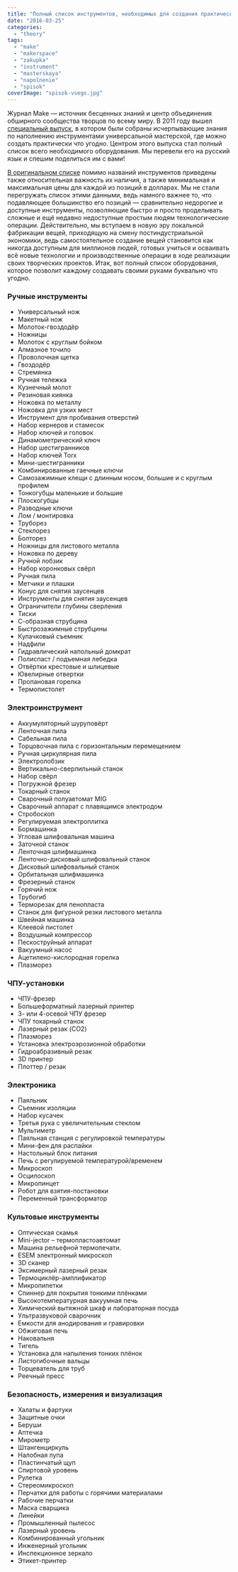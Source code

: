 ```yaml
---
title: "Полный список инструментов, необходимых для создания практически чего угодно"
date: "2016-03-25"
categories: 
  - "theory"
tags: 
  - "make"
  - "makerspace"
  - "zakupka"
  - "instrument"
  - "masterskaya"
  - "napolnenie"
  - "spisok"
coverImage: "spisok-vsego.jpg"
---
```


Журнал Make — источник бесценных знаний и центр объединения обширного сообщества творцов по всему миру. В 2011 году вышел [специальный выпуск](https://issuu.com/kimundo/docs/make_workshop-and-tool-guide_2010), в котором были собраны исчерпывающие знания по наполнению инструментами универсальной мастерской, где можно создать практически что угодно. Центром этого выпуска стал полный список всего необходимого оборудования. Мы перевели его на русский язык и спешим поделиться им с вами!

[В оригинальном списке](https://issuu.com/kimundo/docs/make_workshop-and-tool-guide_2010) помимо названий инструментов приведены также относительная важность их наличия, а также минимальная и максимальная цены для каждой из позиций в долларах. Мы не стали перегружать список этими данными, ведь намного важнее то, что подавляющее большинство его позиций — сравнительно недорогие и доступные инструменты, позволяющие быстро и просто проделывать сложные и ещё недавно недоступные простым людям технологические операции. Действительно, мы вступаем в новую эру локальной фабрикации вещей, приходящую на смену постиндустриальной экономики, ведь самостоятельное создание вещей становится как никогда доступным для миллионов людей, готовых учиться и осваивать всё новые технологии и производственные операции в ходе реализации своих творческих проектов. Итак, вот полный список оборудования, которое позволит каждому создавать своими руками буквально что угодно.

### Ручные инструменты

- Универсальный нож
- Макетный нож
- Молоток-гвоздодёр
- Ножницы
- Молоток с круглым бойком
- Алмазное точило
- Проволочная щетка
- Гвоздодёр
- Стремянка
- Ручная тележка
- Кузнечный молот
- Резиновая киянка
- Ножовка по металлу
- Ножовка для узких мест
- Инструмент для пробивания отверстий
- Набор кернеров и стамесок
- Набор ключей и головок
- Динамометрический ключ
- Набор шестигранников
- Набор ключей Torx
- Мини-шестигранники
- Комбинированные гаечные ключи
- Самозажимные клещи с длинным носом, большие и с круглым профилем
- Тонкогубцы маленькие и большие
- Плоскогубцы
- Разводные ключи
- Лом / монтировка
- Труборез
- Стеклорез
- Болторез
- Ножницы для листового металла
- Ножовка по дереву
- Ручной лобзик
- Набор коронковых свёрл
- Ручная пила
- Метчики и плашки
- Конус для снятия заусенцев
- Инструменты для снятия заусенцев
- Ограничители глубины сверления
- Тиски
- С-образная струбцина
- Быстрозажимные струбцины
- Кулачковый съемник
- Надфили
- Гидравлический напольный домкрат
- Полиспаст / подъемная лебедка
- Отвёртки крестовые и шлицевые
- Ювелирные отвертки
- Пропановая горелка
- Термопистолет

### Электроинструмент

- Аккумуляторный шуруповёрт
- Ленточная пила
- Сабельная пила
- Торцовочная пила с горизонтальным перемещением
- Ручная циркулярная пила
- Электролобзик
- Вертикально-сверлильный станок
- Набор свёрл
- Погружной фрезер
- Токарный станок
- Сварочный полуавтомат MIG
- Сварочный аппарат с плавящимся электродом
- Стробоскоп
- Регулируемая электроплитка
- Бормашинка
- Угловая шлифовальная машина
- Заточной станок
- Ленточная шлифмашинка
- Ленточно-дисковый шлифовальный станок
- Дисковый шлифовальный станок
- Орбитальная шлифмашинка
- Фрезерный станок
- Горячий нож
- Трубогиб
- Терморезак для пенопласта
- Станок для фигурной резки листового металла
- Швейная машинка
- Клеевой пистолет
- Воздушный компрессор
- Пескоструйный аппарат
- Вакуумный насос
- Ацетилено-кислородная горелка
- Плазморез

### ЧПУ-установки

- ЧПУ-фрезер
- Большеформатный лазерный принтер
- 3- или 4-осевой ЧПУ фрезер
- ЧПУ токарный станок
- Лазерный резак (CO2)
- Плазморез
- Установка электроэрозионной обработки
- Гидроабразивный резак
- 3D принтер
- Плоттер / резак

### Электроника

- Паяльник
- Съемник изоляции
- Набор кусачек
- Третья рука с увеличительным стеклом
- Мультиметр
- Паяльная станция с регулировкой температуры
- Мини-фен для распайки
- Настольный блок питания
- Печь с регулируемой температурой/временем
- Микроскоп
- Осцилоскоп
- Микропинцет
- Робот для взятия-постановки
- Переменный трансформатор

### Культовые инструменты

- Оптическая скамья
- Mini-jector – термопластоавтомат
- Машина рельефной термопечати.
- ESEM электронный микроскоп
- 3D сканер
- Эксимерный лазерный резак
- Термоциклёр-амплификатор
- Микропипетки
- Спиннер для покрытия тонкими плёнками
- Высокотемпературная вакуумная печь
- Химический вытяжной шкаф и лабораторная посуда
- Ультразвуковой сварочник
- Емкости для анодирования и гравировки
- Обжиговая печь
- Наковальня
- Тигель
- Установка для напыления тонких плёнок
- Листогибочные вальцы
- Торцеватель для труб
- Реечный пресс

### Безопасность, измерения и визуализация

- Халаты и фартуки
- Защитные очки
- Беруши
- Аптечка
- Мирометр
- Штангенциркуль
- Налобная лупа
- Пластинчатый щуп
- Спиртовой уровень
- Рулетка
- Стереомикроскоп
- Перчатки для работы с горячими материалами
- Рабочие перчатки
- Маска сварщика
- Линейки
- Промышленный пылесос
- Лазерный уровень
- Комбинированный угольник
- Инженерный угольник
- Инспекционное зеркало
- Этикет-принтер
